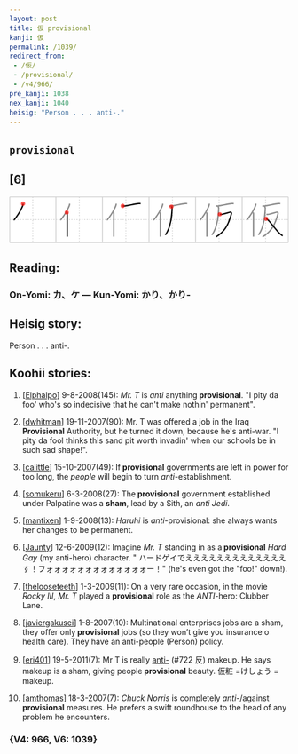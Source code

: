 ```yaml
---
layout: post
title: 仮 provisional
kanji: 仮
permalink: /1039/
redirect_from:
 - /仮/
 - /provisional/
 - /v4/966/
pre_kanji: 1038
nex_kanji: 1040
heisig: "Person . . . anti-."
---
```


## `provisional`

## [6]

<div class="stroke"><img src="../images/E4BBAE.png" /></div>

## Reading:

### On-Yomi: カ、ケ &mdash; Kun-Yomi: かり、かり-

## Heisig story:

Person . . . anti-.

## Koohii stories:

1) [<a href="http://kanji.koohii.com/profile/Elphalpo">Elphalpo</a>] 9-8-2008(145): <em>Mr. T</em> is <em>anti</em> anything<strong> provisional</strong>. &quot;I pity da foo&#039; who&#039;s so indecisive that he can&#039;t make nothin&#039; permanent&quot;.

2) [<a href="http://kanji.koohii.com/profile/dwhitman">dwhitman</a>] 19-11-2007(90): Mr. T was offered a job in the Iraq<strong> Provisional</strong> Authority, but he turned it down, because he&#039;s anti-war. &quot;I pity da fool thinks this sand pit worth invadin&#039; when our schools be in such sad shape!&quot;.

3) [<a href="http://kanji.koohii.com/profile/calittle">calittle</a>] 15-10-2007(49): If<strong> provisional</strong> governments are left in power for too long, the <em>people</em> will begin to turn <em>anti-</em>establishment.

4) [<a href="http://kanji.koohii.com/profile/somukeru">somukeru</a>] 6-3-2008(27): The<strong> provisional</strong> government established under Palpatine was a <strong>sham</strong>, lead by a Sith, an <em>anti Jedi</em>.

5) [<a href="http://kanji.koohii.com/profile/mantixen">mantixen</a>] 1-9-2008(13): <em>Haruhi</em> is <em>anti-</em>provisional: she always wants her changes to be permanent.

6) [<a href="http://kanji.koohii.com/profile/Jaunty">Jaunty</a>] 12-6-2009(12): Imagine <em>Mr. T</em> standing in as a<strong> provisional</strong> <em>Hard Gay</em> (my anti-hero) character. &quot; ハードゲイでえええええええええええええす！フォォォォォォォォォォォォォー！&quot; (he&#039;s even got the &quot;foo!&quot; down!).

7) [<a href="http://kanji.koohii.com/profile/thelooseteeth">thelooseteeth</a>] 1-3-2009(11): On a very rare occasion, in the movie <em>Rocky III</em>, <em>Mr. T</em> played a <strong>provisional</strong> role as the <em>ANTI</em>-hero: Clubber Lane.

8) [<a href="http://kanji.koohii.com/profile/javiergakusei">javiergakusei</a>] 1-8-2007(10): Multinational enterprises jobs are a sham, they offer only<strong> provisional</strong> jobs (so they won’t give you insurance o health care). They have an anti-people (Person) policy.

9) [<a href="http://kanji.koohii.com/profile/eri401">eri401</a>] 19-5-2011(7): Mr T is really <a href="../v4/722">anti-</a> (#722 反) makeup. He says makeup is a sham, giving people<strong> provisional</strong> beauty. 仮粧 =けしょう = makeup.

10) [<a href="http://kanji.koohii.com/profile/amthomas">amthomas</a>] 18-3-2007(7): <em>Chuck Norris</em> is completely <em>anti-</em>/against<strong> provisional</strong> measures. He prefers a swift roundhouse to the head of any problem he encounters.

### {V4: 966, V6: 1039}
